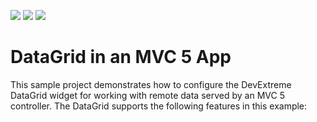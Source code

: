 <!-- default badges list -->
![](https://img.shields.io/endpoint?url=https://codecentral.devexpress.com/api/v1/VersionRange/651441417/23.1.3%2B)
[![](https://img.shields.io/badge/Open_in_DevExpress_Support_Center-FF7200?style=flat-square&logo=DevExpress&logoColor=white)](https://supportcenter.devexpress.com/ticket/details/T1170955)
[![](https://img.shields.io/badge/📖_How_to_use_DevExpress_Examples-e9f6fc?style=flat-square)](https://docs.devexpress.com/GeneralInformation/403183)
<!-- default badges end -->
# DataGrid in an MVC 5 App

This sample project demonstrates how to configure the DevExtreme DataGrid widget for working with remote data served by an MVC 5 controller. The DataGrid supports the following features in this example:
